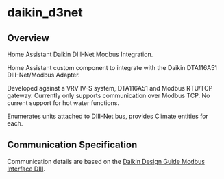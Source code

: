 # daikin_d3net

## Overview
Home Assistant Daikin DIII-Net Modbus Integration.

Home Assistant custom component to integrate with the Daikin DTA116A51 DIII-Net/Modbus Adapter.

Developed against a VRV IV-S system, DTA116A51 and Modbus RTU/TCP gateway. Currently only supports communication over Modbus TCP. No current support for hot water functions.

Enumerates units attached to DIII-Net bus, provides Climate entities for each.

## Communication Specification

Communication details are based on the [Daikin Design Guide Modbus Interface DIII](https://www.daikin-ce.com/content/dam/document-library/Installer-reference-guide/ac/vrv/ekmbdxb/EKMBDXB_Design%20guide_4PEN642495-1A_English.pdf).